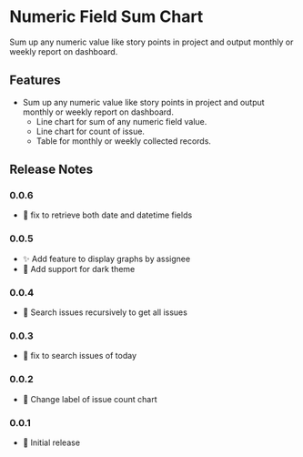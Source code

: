 # Numeric Field Sum Chart

Sum up any numeric value like story points in project and output monthly or weekly report on dashboard.

## Features

- Sum up any numeric value like story points in project and output monthly or weekly report on dashboard.
  - Line chart for sum of any numeric field value.
  - Line chart for count of issue.
  - Table for monthly or weekly collected records.

## Release Notes

### 0.0.6

- 🐛 fix to retrieve both date and datetime fields

### 0.0.5

- ✨ Add feature to display graphs by assignee
- 💄 Add support for dark theme

### 0.0.4

- 🐛 Search issues recursively to get all issues

### 0.0.3

- 🐛 fix to search issues of today

### 0.0.2

- 💄 Change label of issue count chart

### 0.0.1

- 🎉 Initial release
